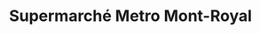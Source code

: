 ---
title: "Supermarché Metro Mont-Royal"
url: /montreal/supermarche-metro-mont-royal/
shop: supermarket
---